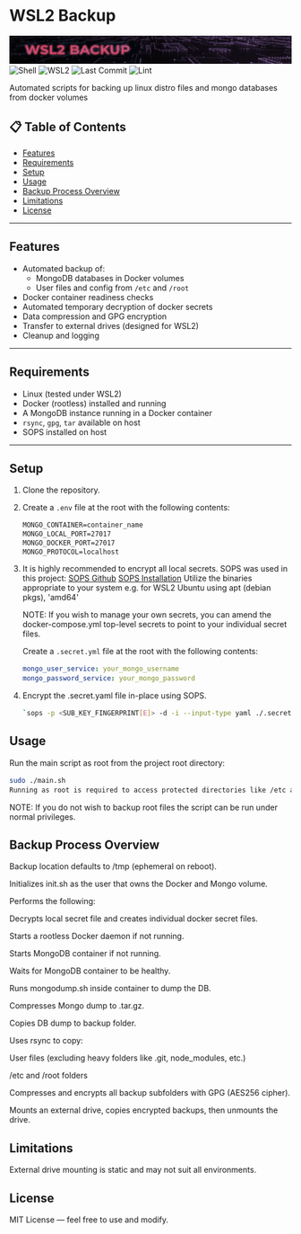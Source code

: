 # WSL2 Backup

![Repository Banner](repo_banner.jpg)
![Shell](https://img.shields.io/badge/language-shell-blue)
![WSL2](https://img.shields.io/badge/Platform-WSL2-blueviolet)
![Last Commit](https://img.shields.io/github/last-commit/SStranks/linux-backup)
![Lint](https://github.com/SStranks/linux-backup/actions/workflows/lint.yaml/badge.svg)

Automated scripts for backing up linux distro files and mongo databases from docker volumes

## 📋 Table of Contents

- [Features](#features)
- [Requirements](#requirements)
- [Setup](#setup)
- [Usage](#usage)
- [Backup Process Overview](#backup-process-overview)
- [Limitations](#limitations)
- [License](#license)

---

## Features

- Automated backup of:
  - MongoDB databases in Docker volumes
  - User files and config from `/etc` and `/root`
- Docker container readiness checks
- Automated temporary decryption of docker secrets
- Data compression and GPG encryption
- Transfer to external drives (designed for WSL2)
- Cleanup and logging

---

## Requirements

- Linux (tested under WSL2)
- Docker (rootless) installed and running
- A MongoDB instance running in a Docker container
- `rsync`, `gpg`, `tar` available on host
- SOPS installed on host

---

## Setup

1. Clone the repository.
2. Create a `.env` file at the root with the following contents:

   ```env
   MONGO_CONTAINER=container_name
   MONGO_LOCAL_PORT=27017
   MONGO_DOCKER_PORT=27017
   MONGO_PROTOCOL=localhost
   ```

3. It is highly recommended to encrypt all local secrets. SOPS was used in this project:
   [SOPS Github](https://github.com/getsops/sops)
   [SOPS Installation](https://github.com/getsops/sops/releases)
   Utilize the binaries appropriate to your system e.g. for WSL2 Ubuntu using apt (debian pkgs), 'amd64'

   NOTE: If you wish to manage your own secrets, you can amend the docker-compose.yml top-level secrets to point to your individual secret files.

   Create a `.secret.yml` file at the root with the following contents:

   ```yaml
   mongo_user_service: your_mongo_username
   mongo_password_service: your_mongo_password
   ```

4. Encrypt the .secret.yaml file in-place using SOPS.

   ```bash
   `sops -p <SUB_KEY_FINGERPRINT[E]> -d -i --input-type yaml ./.secret.yaml`
   ```

## Usage

Run the main script as root from the project root directory:

```bash
sudo ./main.sh
Running as root is required to access protected directories like /etc and /root.
```

NOTE: If you do not wish to backup root files the script can be run under normal privileges.

## Backup Process Overview

Backup location defaults to /tmp (ephemeral on reboot).

Initializes init.sh as the user that owns the Docker and Mongo volume.

Performs the following:

Decrypts local secret file and creates individual docker secret files.

Starts a rootless Docker daemon if not running.

Starts MongoDB container if not running.

Waits for MongoDB container to be healthy.

Runs mongodump.sh inside container to dump the DB.

Compresses Mongo dump to .tar.gz.

Copies DB dump to backup folder.

Uses rsync to copy:

User files (excluding heavy folders like .git, node_modules, etc.)

/etc and /root folders

Compresses and encrypts all backup subfolders with GPG (AES256 cipher).

Mounts an external drive, copies encrypted backups, then unmounts the drive.

## Limitations

External drive mounting is static and may not suit all environments.

## License

MIT License — feel free to use and modify.
